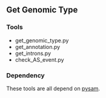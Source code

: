 ## Get Genomic Type

### Tools
- get_genomic_type.py
- get_annotation.py
- get_introns.py
- check_AS_event.py

### Dependency
These tools are all depend on [pysam](https://github.com/pysam-developers/pysam).
